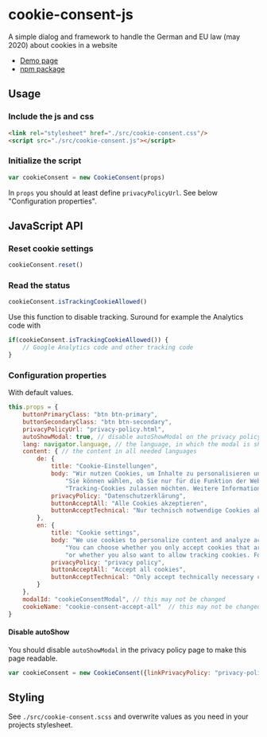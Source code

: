 # cookie-consent-js
A simple dialog and framework to handle the German and EU law (may 2020) about cookies in a website

- [Demo page](https://shaack.com/projekte/cookie-consent-js/index.html)
- [npm package](https://www.npmjs.com/package/cookie-consent-js)

## Usage

### Include the js and css
```html
<link rel="stylesheet" href="./src/cookie-consent.css"/>
<script src="./src/cookie-consent.js"></script>
```

### Initialize the script
```js
var cookieConsent = new CookieConsent(props)
```

In `props` you should at least define `privacyPolicyUrl`. 
See below "Configuration properties". 

## JavaScript API

### Reset cookie settings
```js
cookieConsent.reset()
```

### Read the status
```js
cookieConsent.isTrackingCookieAllowed()
```
Use this function to disable tracking. 
Suround for example the Analytics code with
```js
if(cookieConsent.isTrackingCookieAllowed()) {
    // Google Analytics code and other tracking code
}
``` 


### Configuration properties
With default values.

```js
this.props = {
    buttonPrimaryClass: "btn btn-primary",
    buttonSecondaryClass: "btn btn-secondary",
    privacyPolicyUrl: "privacy-policy.html",
    autoShowModal: true, // disable autoShowModal on the privacy policy page, to make this page readable
    lang: navigator.language, // the language, in which the modal is shown
    content: { // the content in all needed languages
        de: {
            title: "Cookie-Einstellungen",
            body: "Wir nutzen Cookies, um Inhalte zu personalisieren und die Zugriffe auf unsere Website zu analysieren. " +
                "Sie können wählen, ob Sie nur für die Funktion der Website notwendige Cookies akzeptieren oder auch " +
                "Tracking-Cookies zulassen möchten. Weitere Informationen finden Sie in unserer --privacy-policy--.",
            privacyPolicy: "Datenschutzerklärung",
            buttonAcceptAll: "Alle Cookies akzeptieren",
            buttonAcceptTechnical: "Nur technisch notwendige Cookies akzeptieren"
        },
        en: {
            title: "Cookie settings",
            body: "We use cookies to personalize content and analyze access to our website. " +
                "You can choose whether you only accept cookies that are necessary for the functioning of the website " +
                "or whether you also want to allow tracking cookies. For more information, please refer to our --privacy-policy--.",
            privacyPolicy: "privacy policy",
            buttonAcceptAll: "Accept all cookies",
            buttonAcceptTechnical: "Only accept technically necessary cookies"
        }
    },
    modalId: "cookieConsentModal", // this may not be changed
    cookieName: "cookie-consent-accept-all"  // this may not be changed
}
```

#### Disable autoShow
You should disable `autoShowModal` in the privacy policy page to make this page readable. 
```js
var cookieConsent = new CookieConsent({linkPrivacyPolicy: "privacy-policy.html", autoShowModal: false})
```

## Styling
See `./src/cookie-consent.scss` and overwrite values as you need in your projects stylesheet. 

